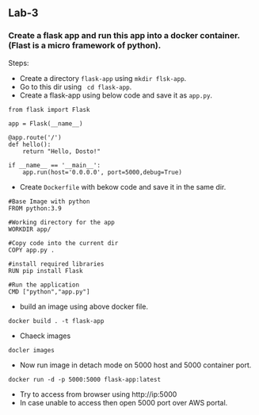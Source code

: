 ## Lab-3

### Create a flask app and run this app into a docker container. (Flast is a micro framework of python).
Steps:
- Create a directory `flask-app` using `mkdir flsk-app`.
- Go to this dir using ` cd flask-app`.
- Create a flask-app using below code and save it as `app.py`.
```
from flask import Flask

app = Flask(__name__)

@app.route('/')
def hello():
    return "Hello, Dosto!"

if __name__ == '__main__':
    app.run(host='0.0.0.0', port=5000,debug=True)
```

- Create `Dockerfile` with bekow code and save it in the same dir.
```
#Base Image with python
FROM python:3.9

#Working directory for the app
WORKDIR app/

#Copy code into the current dir
COPY app.py .

#install required libraries
RUN pip install Flask

#Run the application
CMD ["python","app.py"]
```

- build an image using above docker file.
```
docker build . -t flask-app
```
- Chaeck images
```
docler images
```
- Now run image in detach mode on 5000 host and 5000 container port.
```
docker run -d -p 5000:5000 flask-app:latest
```
- Try to access from browser using http://ip:5000
- In case unable to access then open 5000 port over AWS portal.



